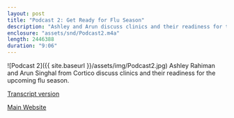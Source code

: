 ```yaml
---
layout: post
title: "Podcast 2: Get Ready for Flu Season"
description: "Ashley and Arun discuss clinics and their readiness for the upcoming flu season."
enclosure: "assets/snd/Podcast2.m4a"
length: 2446388
duration: "9:06"
---
```

![Podcast 2]({{ site.baseurl }}/assets/img/Podcast2.jpg)
Ashley Rahiman and Arun Singhal from Cortico discuss clinics and their readiness for the upcoming flu season.

[Transcript version](https://cortico.health/article/how-can-clinics-get-ready-for-flu-season)

[Main Website](https://cortico.health)